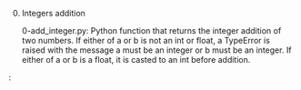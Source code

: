 0. Integers addition

    0-add_integer.py: Python function that returns the integer addition of two numbers.
    If either of a or b is not an int or float, a TypeError is raised with the message a must be an integer or b must be an integer.
    If either of a or b is a float, it is casted to an int before addition.

:
